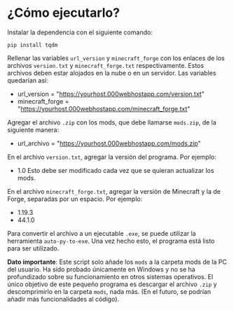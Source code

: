 # ¿Cómo ejecutarlo?

Instalar la dependencia con el siguiente comando:
```
pip install tqdm
 ```

Rellenar las variables `url_version` y `minecraft_forge` con los enlaces de los archivos `version.txt` y `minecraft_forge.txt` respectivamente. Estos archivos deben estar alojados en la nube o en un servidor. Las variables quedarían así:

- url_version = "https://yourhost.000webhostapp.com/version.txt"
- minecraft_forge = "https://yourhost.000webhostapp.com/minecraft_forge.txt"

Agregar el archivo `.zip` con los mods, que debe llamarse `mods.zip`, de la siguiente manera:
- url_archivo = "https://yourhost.000webhostapp.com/mods.zip"

En el archivo `version.txt`, agregar la versión del programa. Por ejemplo:
- 1.0
Esto debe ser modificado cada vez que se quieran actualizar los mods.

En el archivo `minecraft_forge.txt`, agregar la versión de Minecraft y la de Forge, separadas por un espacio. Por ejemplo:
- 1.19.3
- 44.1.0

Para convertir el archivo a un ejecutable `.exe`, se puede utilizar la herramienta `auto-py-to-exe`. Una vez hecho esto, el programa está listo para ser utilizado.

**Dato importante**:
Este script solo añade los `mods` a la carpeta mods de la PC del usuario. Ha sido probado únicamente en Windows y no se ha profundizado sobre su funcionamiento en otros sistemas operativos. El único objetivo de este pequeño programa es descargar el archivo `.zip` y descomprimirlo en la carpeta `mods`, nada más. (En el futuro, se podrían añadir más funcionalidades al código).
